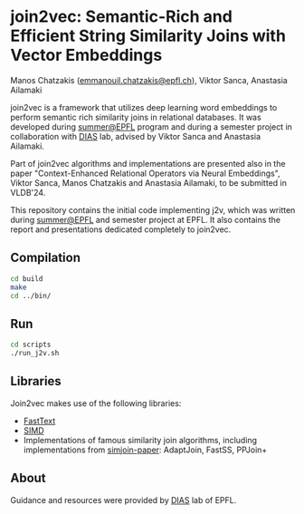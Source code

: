 # join2vec: Semantic-Rich and Efficient String Similarity Joins with Vector Embeddings

Manos Chatzakis (emmanouil.chatzakis@epfl.ch), Viktor Sanca, Anastasia Ailamaki

join2vec is a framework that utilizes deep learning word embeddings to perform semantic rich similarity joins in relational databases. It was developed during [summer@EPFL](https://summer.epfl.ch/) program and during a semester project in collaboration with [DIAS](https://www.epfl.ch/labs/dias/) lab, advised by Viktor Sanca and Anastasia Ailamaki.

Part of join2vec algorithms and implementations are presented also in the paper "Context-Enhanced Relational Operators via Neural Embeddings", Viktor Sanca, Manos Chatzakis and Anastasia Ailamaki, to be submitted in VLDB'24.

This repository contains the initial code implementing j2v, which was written during [summer@EPFL](https://summer.epfl.ch/) and semester project at EPFL. It also contains the report and presentations dedicated completely to join2vec.

## Compilation
```bash
cd build
make
cd ../bin/
```

## Run
```bash
cd scripts
./run_j2v.sh
```

## Libraries
Join2vec makes use of the following libraries:
* [FastText](https://github.com/facebookresearch/fastText) 
* [SIMD](https://github.com/ermig1979/Simd)
* Implementations of famous similarity join algorithms, including implementations from [simjoin-paper](https://github.com/VincentShenbw/similarityjoin): AdaptJoin, FastSS, PPJoin+

## About
Guidance and resources were provided by [DIAS](https://www.epfl.ch/labs/dias/) lab of EPFL.